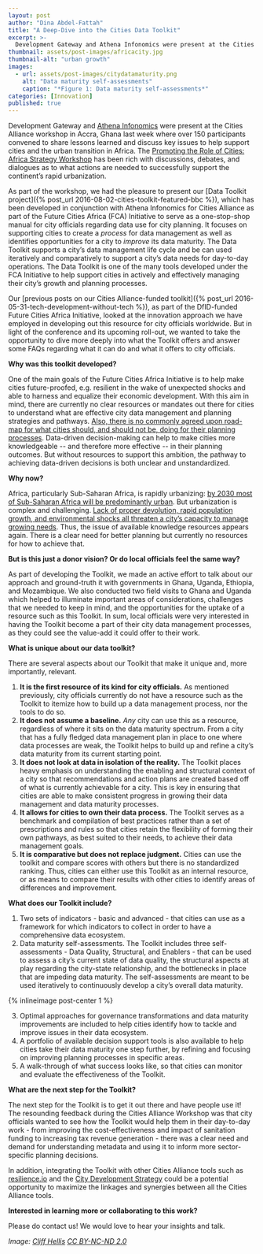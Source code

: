 ```yaml
---
layout: post
author: "Dina Abdel-Fattah"
title: "A Deep-Dive into the Cities Data Toolkit" 
excerpt: >-
  Development Gateway and Athena Infonomics were present at the Cities Alliance workshop in Accra, Ghana last week where over 150 participants convened to share lessons learned and discuss key issues to help support cities and the urban transition in Africa. The Promoting the Role of Cities: Africa Strategy Workshop has been rich with discussions, debates, and dialogues as to what actions are needed to successfully support the continent’s rapid urbanization....
thumbnail: assets/post-images/africacity.jpg
thumbnail-alt: "urban growth"
images:
  - url: assets/post-images/citydatamaturity.png
    alt: "Data maturity self-assessments"
    caption: "*Figure 1: Data maturity self-assessments*"
categories: [Innovation]
published: true
---
```


Development Gateway and [Athena Infonomics](https://www.athenainfonomics.in) were present at the Cities Alliance workshop in Accra, Ghana last week where over 150 participants convened to share lessons learned and discuss key issues to help support cities and the urban transition in Africa. The [Promoting the Role of Cities: Africa Strategy Workshop](http://www.citiesalliance.org/node/5814) has been rich with discussions, debates, and dialogues as to what actions are needed to successfully support the continent’s rapid urbanization. 

As part of the workshop, we had the pleasure to present our [Data Toolkit project]({% post_url 2016-08-02-cities-toolkit-featured-bbc %}), which has been developed in conjunction with Athena Infonomics for Cities Alliance as part of the Future Cities Africa (FCA) Initiative to serve as a one-stop-shop manual for city officials regarding data use for city planning. It focuses on supporting cities to create a *process* for data management as well as identifies opportunities for a city to *improve* its data maturity. The Data Toolkit supports a city’s data management life cycle and be can used iteratively and comparatively to support a city’s data needs for day-to-day operations. The Data Toolkit is one of the many tools developed under the FCA Initiative to help support cities in actively and effectively managing their city’s growth and planning processes.

Our [previous posts on our Cities Alliance-funded toolkit]({% post_url 2016-05-31-tech-development-without-tech %}), as part of the DfID-funded Future Cities Africa Initiative, looked at the innovation approach we have employed in developing out this resource for city officials worldwide. But in light of the conference and its upcoming roll-out, we wanted to take the opportunity to dive more deeply into what the Toolkit offers and answer some FAQs regarding what it can do and what it offers to city officials. 
 
**Why was this toolkit developed?**

One of the main goals of the Future Cities Africa Initiative is to help make cities future-proofed, e.g. resilient in the wake of unexpected shocks and able to harness and equalize their economic development. With this aim in mind, there are currently no clear resources or mandates out there for cities to understand what are effective city data management and planning strategies and pathways. [Also, there is no commonly agreed upon road-map for what cities should, and should not be, doing for their planning processes](http://unhabitat.org/the-state-of-planning-in-africa/). Data-driven decision-making can help to make cities more knowledgeable -- and therefore more effective -- in their planning outcomes. But without resources to support this ambition, the pathway to achieving data-driven decisions is both unclear and unstandardized.

**Why now?**

Africa, particularly Sub-Saharan Africa, is rapidly urbanizing: [by 2030 most of Sub-Saharan Africa will be predominantly urban](https://www.citiesalliance.org/sites/citiesalliance.org/files/CA_Docs/resources/paper-pres/ssa/eng/chap_2.pdf). But urbanization is complex and challenging. [Lack of proper devolution, rapid population growth, and environmental shocks all threaten a city’s capacity to manage growing needs](http://www.citylab.com/politics/2015/03/why-africas-booming-cities-need-more-autonomy-in-urban-planning/386585/). Thus, the issue of available knowledge resources appears again. There is a clear need for better planning but currently no resources for how to achieve that.
 
**But is this just a donor vision? Or do local officials feel the same way?**

As part of developing the Toolkit, we made an active effort to talk about our approach and ground-truth it with governments in Ghana, Uganda, Ethiopia, and Mozambique. We also conducted two field visits to Ghana and Uganda which helped to illuminate important areas of considerations, challenges that we needed to keep in mind, and the opportunities for the uptake of a resource such as this Toolkit. In sum, local officials were very interested in having the Toolkit become a part of their city data management processes, as they could see the value-add it could offer to their work.

**What is unique about our data toolkit?**

There are several aspects about our Toolkit that make it unique and, more importantly, relevant.  

1.	**It is the first resource of its kind for city officials.** As mentioned previously, city officials currently do not have a resource such as the Toolkit to itemize how to build up a data management process, nor the tools to do so.
2.	**It does not assume a baseline.** *Any* city can use this as a resource, regardless of where it sits on the data maturity spectrum. From a city that has a fully fledged data management plan in place to one where data processes are weak, the Toolkit helps to build up and refine a city’s data maturity from its current starting point.
3.	**It does not look at data in isolation of the reality.** The Toolkit places heavy emphasis on understanding the enabling and structural context of a city so that recommendations and action plans are created based off of what is currently achievable for a city. This is key in ensuring that cities are able to make consistent progress in growing their data management and data maturity processes.
4.	**It allows for cities to own their data process.** The Toolkit serves as a benchmark and compilation of best practices rather than a set of prescriptions and rules so that cities retain the flexibility of forming their own pathways, as best suited to their needs, to achieve their data management goals.
5.	**It is comparative but does not replace judgment.** Cities can use the toolkit and compare scores with others but there is no standardized ranking. Thus, cities can either use this Toolkit as an internal resource, or as means to compare their results with other cities to identify areas of differences and improvement.

**What does our Toolkit include?**

1.	Two sets of indicators - basic and advanced - that cities can use as a framework for which indicators to collect in order to have a comprehensive data ecosystem.
2.	Data maturity self-assessments. The Toolkit includes three self-assessments - Data Quality, Structural, and Enablers - that can be used to assess a city’s current state of data quality, the structural aspects at play regarding the city-state relationship, and the bottlenecks in place that are impeding data maturity. The self-assessments are meant to be used iteratively to continuously develop a city’s overall data maturity.

{% inlineimage post-center 1 %}

3.	Optimal approaches for governance transformations and data maturity improvements are included to help cities identify how to tackle and improve issues in their data ecosystem.
4.	A portfolio of available decision support tools is also available to help cities take their data maturity one step further, by refining and focusing on improving planning processes in specific areas.
5.	A walk-through of what success looks like, so that cities can monitor and evaluate the effectiveness of the Toolkit.

**What are the next step for the Toolkit?**

The next step for the Toolkit is to get it out there and have people use it! The resounding feedback during the Cities Alliance Workshop was that city officials wanted to see how the Toolkit would help them in their day-to-day work - from improving the cost-effectiveness and impact of sanitation funding to increasing tax revenue generation - there was a clear need and demand for understanding metadata and using it to inform more sector-specific planning decisions.

In addition, integrating the Toolkit with other Cities Alliance tools such as [resilience.io](http://resilience.io) and the [City Development Strategy](http://www.citiesalliance.org/cds) could be a potential opportunity to maximize the linkages and synergies between all the Cities Alliance tools. 

**Interested in learning more or collaborating to this work?** 

Please do contact us! We would love to hear your insights and talk.

*Image: [Cliff Hellis](https://www.flickr.com/photos/30099537@N02/7105129557/) [CC BY-NC-ND 2.0](https://creativecommons.org/licenses/by-nc-nd/2.0/)*

